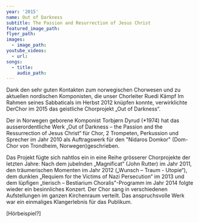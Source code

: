 ```yaml
---
year: '2015'
name: Out of Darkness
subtitle: The Passion and Resurrection of Jesus Christ
featured_image_path:
flyer_path:
images:
  - image_path:
youtube_videos:
  - url:
songs:
  - title:
    audio_path:
---
```


Dank den sehr guten Kontakten zum norwegischen Chorwesen und zu aktuellen nordischen Komponisten, die unser Chorleiter Ruedi K&auml;mpf Im Rahmen seines Sabbaticals im Herbst 2012 kn&uuml;pfen konnte, verwirklichte DerChor im 2015 das geistliche Chorprojekt „Out of Darkness“.

Der in Norwegen geborene Komponist Torbj&oslash;rn Dyrud (\*1974) hat das ausserordentliche Werk „Out of Darkness – the Passion and the Ressurrection of Jesus Christ“ f&uuml;r Chor, 2 Trompeten, Perkussion und Sprecher im Jahr 2010 als Auftragswerk f&uuml;r den "Nidaros Domkor" (Dom-Chor von Trondheim, Norwegen)geschrieben.

Das Projekt f&uuml;gte sich nahtlos ein in eine Reihe gr&ouml;sserer Chorprojekte der letzten Jahre: Nach dem jubelnden „Magnificat“ (John Rutter) im Jahr 2011, den tr&auml;umerischen Momenten im Jahr 2012 („Wunsch – Traum - Utopie“), dem dunklen „Requiem for the Victims of Nazi Persecution“ im 2013 und dem l&uuml;pfigen „tierisch – Bestiarium Choralis"-Programm im Jahr 2014 folgte wieder ein besinnliches Konzert. Der Chor sang in verschiedenen Aufstellungen im ganzen Kirchenraum verteilt. Das anspruchsvolle Werk war ein einmaliges Klangerlebnis f&uuml;r das Publikum.

[H&ouml;rbeispiel?]